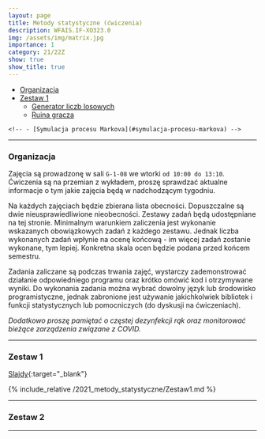 ```yaml
---
layout: page
title: Metody statystyczne (ćwiczenia)
description: WFAIS.IF-XO323.0  
img: /assets/img/matrix.jpg
importance: 1
category: 21/22Z
show: true
show_title: true
---
```

<!-- no toc --> 
- [Organizacja](#organizacja)
- [Zestaw 1](#zestaw-1)
    - [Generator liczb losowych](#generator-liczb-losowych)
    - [Ruina gracza](#ruina-gracza)
<!-- - [Zestaw 2](#zestaw-2) -->
    <!-- - [Symulacja procesu Markova](#symulacja-procesu-markova) -->

---
### **Organizacja**

Zajęcia są prowadzonę w sali `G-1-08` we wtorki `od 10:00 do 13:10`.
Ćwiczenia są na przemian z wykładem, proszę sprawdzać aktualne informacje o
tym jakie zajęcia będą w nadchodzącym tygodniu. 

Na każdych zajęciach będzie zbierana lista obecności. Dopuszczalne są dwie nieusprawiedliwione nieobecności. 
Zestawy zadań będą udostępniane na tej stronie.
Minimalnym warunkiem zaliczenia jest wykonanie wskazanych obowiązkowych zadań z każdego zestawu.
Jednak liczba wykonanych zadań wpłynie na ocenę końcową - im więcej zadań zostanie wykonane, tym lepiej.
Konkretna skala ocen będzie podana przed końcem semestru. 

Zadania zaliczane są podczas trwania zajęć, wystarczy zademonstrować działanie odpowiedniego programu oraz krótko omówić kod i otrzymywane wyniki. Do wykonania zadania można wybrać dowolny język lub środowisko programistyczne, jednak zabronione jest używanie jakichkolwiek bibliotek i funkcji statystycznych lub pomocniczych (do dyskusji na ćwiczeniach).

*Dodatkowo proszę pamiętać o częstej dezynfekcji rąk oraz monitorować bieżące zarządzenia związane z COVID.*

<!-- Warunkiem zaliczenia jest wykonanie minimum 80% zadań z każdego zestawu
i obecnośc na zajęciach () -->
---

### **Zestaw 1**

[Slajdy](/teaching/2021_metody_statystyczne/1_Urbanevych_2021.pdf){:target="_blank"}

{% include_relative /2021_metody_statystyczne/Zestaw1.md %}

---

### **Zestaw 2**


---